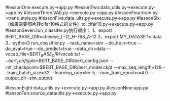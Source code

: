 #lessonOne:execute.py->app.py
#lessonTwo:data_utils.py->execute.py->app.py
#lessonThree:VAE.py->execute.py->app.py
#lessonFour:train.py->trans_style.py
#lessonFive:data_ults.py->execute.py->app.py
#lessonSix:（如果需要图片转cifar10格式的文件）to_cifar10.py->execute.py->app.py
#lessonSeven:run_classifer.py执行顺序：
1、export BERT_BASE_DIR=chinese_L-12_H-768_A-12
2、export MY_DATASET= data
3、python3 run_classifier.py --task_name=sim  --do_train=true --do_eval=true --do_predict=true --data_dir=data --vocab_file=$BERT_BASE_DIR/vocab.txt --bert_config_file=$BERT_BASE_DIR/bert_config.json --init_checkpoint=$BERT_BASE_DIR/bert_model.ckpt --max_seq_length=128  --train_batch_size=32 --learning_rate=5e-5 --num_train_epochs=4.0 --output_dir=sim_output

#lessonEight:data_utils.py->execute.py->app.py
#lessonNine:app.py
#lessonTen:source_datautlis.py->execute.py->app.py
